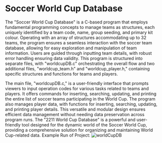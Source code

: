# Soccer World Cup Database

The "Soccer World Cup Database" is a C-based program that employs fundamental programming concepts to manage teams as structures, each uniquely identified by a team code, name, group seeding, and primary kit colour. Operating with an array of structures accommodating up to 32 teams, the program ensures a seamless interaction with the soccer team database, allowing for easy exploration and manipulation of team information. Users are guided through inputting team details, with robust error handling ensuring data validity. This program is structured into separate files, with "worldcupDB.c" orchestrating the overall flow and two additional files, "worldcup_team.h" and "worldcup_player.h," containing specific structures and functions for teams and players.

The main file, "worldcupDB.c," is a user-friendly interface that prompts viewers to input operation codes for various tasks related to teams and players. It offers commands for inserting, searching, updating, and printing the entire list of soccer teams participating in the World Cup. The program also manages player data, with functions for inserting, searching, updating, and printing player details. This versatile and modular design ensures efficient data management without needing data preservation across program runs. The "2211 World Cup Database" is a powerful and user-friendly tool designed for the dynamic world of the Soccer World Cup, providing a comprehensive solution for organizing and maintaining World Cup-related data.
Example Run of Project:
![worldCupDB](https://github.com/nikhilaroraa/SoccerWorldCupDatabase/assets/155202181/2f4ba470-d29b-41ff-baec-3379c12bbb8f)

